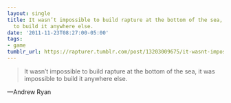```yaml
---
layout: single
title: It wasn’t impossible to build rapture at the bottom of the sea, it was impossible
  to build it anywhere else.
date: '2011-11-23T08:27:00-05:00'
tags:
- game
tumblr_url: https://rapturer.tumblr.com/post/13203009675/it-wasnt-impossible-to-build-rapture-at-the
---
```

> It wasn’t impossible to build rapture at the bottom of the sea, it was impossible to build it anywhere else.

—Andrew Ryan
